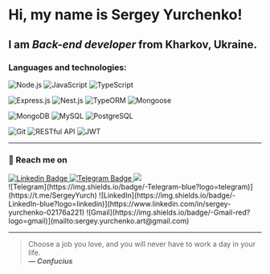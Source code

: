 # Hi, my name is **Sergey Yurchenko**!
## I am *Back-end developer* from Kharkov, Ukraine.

### Languages and technologies:
 ![Node.js](https://img.shields.io/badge/-Node.js-green)
 ![JavaScript](https://img.shields.io/badge/-JavaScript-yellow)
 ![TypeScript](https://img.shields.io/badge/-TypeScript-blue)

![Express.js](https://img.shields.io/badge/-Express.js-lightgrey)
 ![Nest.js](https://img.shields.io/badge/-Nest.js-red)
 ![TypeORM](https://img.shields.io/badge/-TypeORM-orange)
 ![Mongoose](https://img.shields.io/badge/-Mongoose-purple)

 ![MongoDB](https://img.shields.io/badge/-MongoDB-green)
 ![MySQL](https://img.shields.io/badge/-MySQL-blue)
 ![PostgreSQL](https://img.shields.io/badge/-PostgreSQL-blue)

 ![Git](https://img.shields.io/badge/-Git-orange)
 ![RESTful API](https://img.shields.io/badge/-RESTful%20API-lightgrey)
 ![JWT](https://img.shields.io/badge/-JWT-yellow)
<!--
### Languages and technologies:
![JavaScript](https://img.shields.io/badge/javascript-%23323330.svg?style=for-the-badge&logo=javascript&logoColor=%23F7DF1E)
![TypeScript](https://img.shields.io/badge/typescript-%23007ACC.svg?style=for-the-badge&logo=typescript&logoColor=white)

![NodeJS](https://img.shields.io/badge/node.js-6DA55F?style=for-the-badge&logo=node.js&logoColor=white)


![Nest.js](https://img.shields.io/badge/Nest.js-Framework-red)
![Badge](https://img.shields.io/badge/Express-Framework-green)


![HTML5](https://img.shields.io/badge/html5-%23E34F26.svg?style=for-the-badge&logo=html5&logoColor=white)
![CSS](https://img.shields.io/badge/-CSS-1572B6?style=for-the-badge&logo=css3)
![SASS](https://img.shields.io/badge/SASS-hotpink.svg?style=for-the-badge&logo=SASS&logoColor=white)
![jQuery](https://img.shields.io/badge/jquery-%230769AD.svg?style=for-the-badge&logo=jquery&logoColor=white)


![React](https://img.shields.io/badge/react-%2320232a.svg?style=for-the-badge&logo=react&logoColor=%2361DAFB)
![Redux](https://img.shields.io/badge/redux-%23593d88.svg?style=for-the-badge&logo=redux&logoColor=white)
![Next JS](https://img.shields.io/badge/Next-black?style=for-the-badge&logo=next.js&logoColor=white)
![NodeJS](https://img.shields.io/badge/node.js-6DA55F?style=for-the-badge&logo=node.js&logoColor=white)
![TypeScript](https://img.shields.io/badge/typescript-%23007ACC.svg?style=for-the-badge&logo=typescript&logoColor=white)

![PHP](https://img.shields.io/badge/php-%23777BB4.svg?style=for-the-badge&logo=php&logoColor=white)
![MySQL](https://img.shields.io/badge/mysql-%2300f.svg?style=for-the-badge&logo=mysql&logoColor=white)


-->
---
### :postbox: Reach me on
<div id = "badges">
<a href="https://www.linkedin.com/in/sergey-yurchenko-02176a221/">
<img src="https://img.shields.io/badge/-LinkedIn-blue?logo=linkedin" alt = "Linkedin Badge"/>
</a>
<a href="https://t.me/SergeyYurch">
<img src="https://img.shields.io/badge/-Telegram-blue?logo=telegram" alt = "Telegram Badge"/>
</a>
<a href="mailto:sergey.yurchenko.art@gmail.com">
<img src="https://img.shields.io/badge/-Gmail-red?logo=gmail" />
</a>
</div>
![Telegram](https://img.shields.io/badge/-Telegram-blue?logo=telegram)](https://t.me/SergeyYurch)
![LinkedIn](https://img.shields.io/badge/-LinkedIn-blue?logo=linkedin)](https://www.linkedin.com/in/sergey-yurchenko-02176a221)
![Gmail](https://img.shields.io/badge/-Gmail-red?logo=gmail)](mailto:sergey.yurchenko.art@gmail.com)


---

>Choose a job you love, and you will never have to work a day in your life.<br/>
***— Confucius***

<!--
**SergeyYurch/SergeyYurch** is a ✨ _special_ ✨ repository because its `README.md` (this file) appears on your GitHub profile.

Here are some ideas to get you started:

- 🔭 I’m currently working on ...
- 🌱 I’m currently learning ...
- 👯 I’m looking to collaborate on ...
- 🤔 I’m looking for help with ...
- 💬 Ask me about ...
- 📫 How to reach me: ...
- 😄 Pronouns: ...
- ⚡ Fun fact: ...
-->

